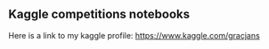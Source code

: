 ## Kaggle competitions notebooks

Here is a link to my kaggle profile:
https://www.kaggle.com/gracjans

